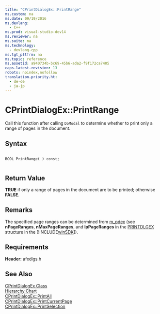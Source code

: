 ```yaml
---
title: "CPrintDialogEx::PrintRange"
ms.custom: na
ms.date: 09/19/2016
ms.devlang: 
  - C++
ms.prod: visual-studio-dev14
ms.reviewer: na
ms.suite: na
ms.technology: 
  - devlang-cpp
ms.tgt_pltfrm: na
ms.topic: reference
ms.assetid: a940734b-bc69-45b6-ada2-f9f172ca7405
caps.latest.revision: 13
robots: noindex,nofollow
translation.priority.ht: 
  - de-de
  - ja-jp
---
```

# CPrintDialogEx::PrintRange
Call this function after calling `DoModal` to determine whether to print only a range of pages in the document.  
  
## Syntax  
  
```  
  
BOOL PrintRange( ) const;  
  
```  
  
## Return Value  
 **TRUE** if only a range of pages in the document are to be printed; otherwise **FALSE**.  
  
## Remarks  
 The specified page ranges can be determined from [m_pdex](../vs140/CPrintDialogEx--m_pdex.md) (see **nPageRanges**, **nMaxPageRanges**, and **lpPageRanges** in the [PRINTDLGEX](http://msdn.microsoft.com/library/windows/desktop/ms646844) structure in the [!INCLUDE[winSDK](../vs140/includes/winSDK_md.md)]).  
  
## Requirements  
 **Header:** afxdlgs.h  
  
## See Also  
 [CPrintDialogEx Class](../vs140/CPrintDialogEx-Class.md)   
 [Hierarchy Chart](../vs140/Hierarchy-Chart.md)   
 [CPrintDialogEx::PrintAll](../vs140/CPrintDialogEx--PrintAll.md)   
 [CPrintDialogEx::PrintCurrentPage](../vs140/CPrintDialogEx--PrintCurrentPage.md)   
 [CPrintDialogEx::PrintSelection](../vs140/CPrintDialogEx--PrintSelection.md)